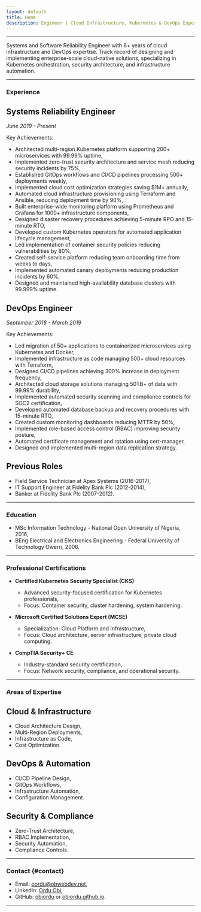 ```yaml
---
layout: default
title: Home
description: Engineer | Cloud Infrastructure, Kubernetes & DevOps Expert
---
```


---

Systems and Software Reliability Engineer with 8+ years of cloud infrastructure and DevOps expertise. Track record of designing and implementing enterprise-scale cloud-native solutions, specializing in Kubernetes orchestration, security architecture, and infrastructure automation.

---

### Experience

## Systems Reliability Engineer
*June 2019 - Present*

Key Achievements:
- Architected multi-region Kubernetes platform supporting 200+ microservices with 99.99% uptime,
- Implemented zero-trust security architecture and service mesh reducing security incidents by 75%,
- Established GitOps workflows and CI/CD pipelines processing 500+ deployments weekly,
- Implemented cloud cost optimization strategies saving $1M+ annually,
- Automated cloud infrastructure provisioning using Terraform and Ansible, reducing deployment time by 90%,
- Built enterprise-wide monitoring platform using Prometheus and Grafana for 1000+ infrastructure components,
- Designed disaster recovery procedures achieving 5-minute RPO and 15-minute RTO,
- Developed custom Kubernetes operators for automated application lifecycle management,
- Led implementation of container security policies reducing vulnerabilities by 80%,
- Created self-service platform reducing team onboarding time from weeks to days,
- Implemented automated canary deployments reducing production incidents by 60%,
- Designed and maintained high-availability database clusters with 99.999% uptime.

## DevOps Engineer
*September 2018 - March 2019*

Key Achievements:
- Led migration of 50+ applications to containerized microservices using Kubernetes and Docker,
- Implemented infrastructure as code managing 500+ cloud resources with Terraform,
- Designed CI/CD pipelines achieving 300% increase in deployment frequency,
- Architected cloud storage solutions managing 50TB+ of data with 99.99% durability,
- Implemented automated security scanning and compliance controls for SOC2 certification,
- Developed automated database backup and recovery procedures with 15-minute RTO,
- Created custom monitoring dashboards reducing MTTR by 50%,
- Implemented role-based access control (RBAC) improving security posture,
- Automated certificate management and rotation using cert-manager,
- Designed and implemented multi-region data replication strategy.

## Previous Roles
- Field Service Technician at Apex Systems (2016-2017),
- IT Support Engineer at Fidelity Bank Plc (2012-2014),
- Banker at Fidelity Bank Plc (2007-2012).

---

### Education
- MSc Information Technology - National Open University of Nigeria, 2016,
- BEng Electrical and Electronics Engineering - Federal University of Technology Owerri, 2006.

---

### Professional Certifications

- **Certified Kubernetes Security Specialist (CKS)**
  - Advanced security-focused certification for Kubernetes professionals,
  - Focus: Container security, cluster hardening, system hardening.

- **Microsoft Certified Solutions Expert (MCSE)**
  - Specialization: Cloud Platform and Infrastructure,
  - Focus: Cloud architecture, server infrastructure, private cloud computing.

- **CompTIA Security+ CE**
  - Industry-standard security certification,
  - Focus: Network security, compliance, and operational security.

---

### Areas of Expertise

## Cloud & Infrastructure
- Cloud Architecture Design,
- Multi-Region Deployments,
- Infrastructure as Code,
- Cost Optimization.

## DevOps & Automation
- CI/CD Pipeline Design,
- GitOps Workflows,
- Infrastructure Automation,
- Configuration Management.

## Security & Compliance
- Zero-Trust Architecture,
- RBAC Implementation,
- Security Automation,
- Compliance Controls.

---

### Contact {#contact}

- Email: [oordu@obwebdev.net](mailto:oordu@obwebdev.net),
- LinkedIn: [Ordu Obi](https://www.linkedin.com/in/oscarordu/),
- GitHub: [obiordu](https://github.com/obiordu) or [obiordu.github.io](https://obiordu.github.io).

---